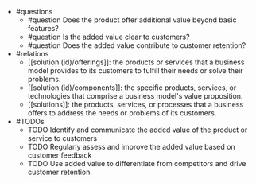 - #questions
	- #question Does the product offer additional value beyond basic features?
	- #question Is the added value clear to customers?
	- #question Does the added value contribute to customer retention?
- #relations
	- [[solution (id)/offerings]]: the products or services that a business model provides to its customers to fulfill their needs or solve their problems.
	- [[solution (id)/components]]: the specific products, services, or technologies that comprise a business model's value proposition.
	- [[solutions]]: the products, services, or processes that a business offers to address the needs or problems of its customers.
- #TODOs
	- TODO Identify and communicate the added value of the product or service to customers
	- TODO  Regularly assess and improve the added value based on customer feedback
	- TODO  Use added value to differentiate from competitors and drive customer retention.











